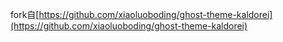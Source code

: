 fork自[https://github.com/xiaoluoboding/ghost-theme-kaldorei](https://github.com/xiaoluoboding/ghost-theme-kaldorei)